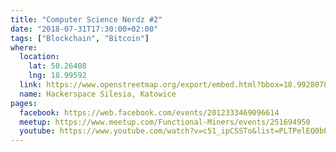 ```yaml
---
title: "Computer Science Nerdz #2"
date: "2018-07-31T17:30:00+02:00"
tags: ["Blockchain", "Bitcoin"]
where:
  location:
    lat: 50.26408
    lng: 18.99592
  link: https://www.openstreetmap.org/export/embed.html?bbox=18.992807865142826%2C50.263001078887285%2C18.998993039131168%2C50.265159763081904&layer=mapnik&marker=50.264079575913314%2C18.995900452136993
  name: Hackerspace Silesia, Katowice
pages:
  facebook: https://web.facebook.com/events/2012333469096614
  meetup: https://www.meetup.com/Functional-Miners/events/251694950
  youtube: https://www.youtube.com/watch?v=c51_ipCSSTo&list=PLTPelEQ0bPVimPGbMs71IZiCzFT6GbNPr
---
```


<section>
  <schedule>
    <person-profile
      avatar="mateusz_mrowiec.jpg"
      name="Mateusz Mrowiec"
      bio="Mateusz Mrowiec is a full-stack powerhouse. Supporter of Linux and the open-source movement. Interested in computer graphics and distributed systems. Hacker, tinkerer and a dad. Raising a future hacker. Loves hackathons, gaming, game development and music. Never creates bugs... only features."
      title="Bitcoin: A Peer-to-Peer Electronic Cash System"
      abstract="A purely peer-to-peer version of electronic cash would allow online payments to be sent directly from one party to another without going through a financial institution."
      social='{ "twitter": "https://twitter.com/mr_oova", "linkedin": "https://www.linkedin.com/in/mmrowiec", "www": "https://bitcoin.org/bitcoin.pdf" }'>
    </person-profile>
  </schedule>
</section>

